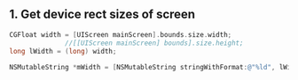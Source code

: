 ## 1. Get device rect sizes of screen

```objective-c
CGFloat width = [UIScreen mainScreen].bounds.size.width;
              //[[UIScreen mainScreen] bounds].size.height;
long lWidth = (long) width;
    
NSMutableString *mWidth = [NSMutableString stringWithFormat:@"%ld", lWidth];
```
